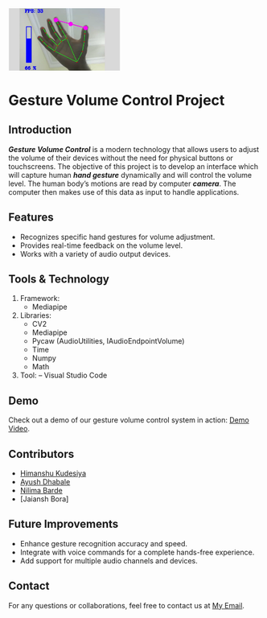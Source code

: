
<img src="https://github.com/ashu-kudesiya/Gesture_Volume_Control/blob/main/Output/Photo.png" width="222">

# Gesture Volume Control Project

## Introduction
***Gesture Volume Control*** is a modern technology that allows users to adjust the volume of their devices without the need for physical buttons or touchscreens.
The objective of this project is to develop an interface which will capture human ***hand gesture*** dynamically and will control the volume level. 
The human body’s motions are read by computer ***camera***. The computer then makes use of this data as input to handle applications.

## Features
- Recognizes specific hand gestures for volume adjustment.
- Provides real-time feedback on the volume level.
- Works with a variety of audio output devices.

## Tools & Technology
1. Framework:
   - Mediapipe
2. Libraries:
   - CV2
   - Mediapipe
   - Pycaw (AudioUtilities, IAudioEndpointVolume)
   - Time
   - Numpy
   - Math
3. Tool:
   – Visual Studio Code

## Demo
Check out a demo of our gesture volume control system in action: [Demo Video](https://drive.google.com/file/d/15agXzwAPKYIYfeS4LeyhKN3z4gfKsjrE/view?usp=drive_link).

## Contributors
- [Himanshu Kudesiya](https://github.com/ashu-kudesiya)
- [Ayush Dhabale](https://github.com/Ayush-dhabale)
- [Nilima Barde](https://github.com/NilimaBarde)
- [Jaiansh Bora]

## Future Improvements
- Enhance gesture recognition accuracy and speed.
- Integrate with voice commands for a complete hands-free experience.
- Add support for multiple audio channels and devices.

## Contact
For any questions or collaborations, feel free to contact us at [My Email](ashu.kudesiya@gmail.com).
